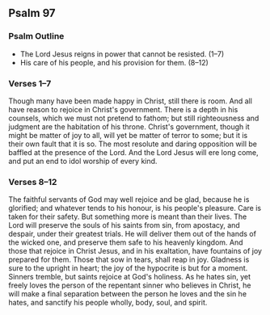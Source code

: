 ## Psalm 97

### Psalm Outline

- The Lord Jesus reigns in power that cannot be resisted. (1–7)
- His care of his people, and his provision for them. (8–12)

### Verses 1–7

Though many have been made happy in Christ, still there is room. And all have reason to rejoice in Christ's government. There is a depth in his counsels, which we must not pretend to fathom; but still righteousness and judgment are the habitation of his throne. Christ's government, though it might be matter of joy to all, will yet be matter of terror to some; but it is their own fault that it is so. The most resolute and daring opposition will be baffled at the presence of the Lord. And the Lord Jesus will ere long come, and put an end to idol worship of every kind.

### Verses 8–12

The faithful servants of God may well rejoice and be glad, because he is glorified; and whatever tends to his honour, is his people's pleasure. Care is taken for their safety. But something more is meant than their lives. The Lord will preserve the souls of his saints from sin, from apostacy, and despair, under their greatest trials. He will deliver them out of the hands of the wicked one, and preserve them safe to his heavenly kingdom. And those that rejoice in Christ Jesus, and in his exaltation, have fountains of joy prepared for them. Those that sow in tears, shall reap in joy. Gladness is sure to the upright in heart; the joy of the hypocrite is but for a moment. Sinners tremble, but saints rejoice at God's holiness. As he hates sin, yet freely loves the person of the repentant sinner who believes in Christ, he will make a final separation between the person he loves and the sin he hates, and sanctify his people wholly, body, soul, and spirit.

